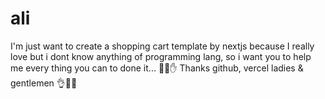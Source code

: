 # ali
I'm just want to create a shopping cart template by nextjs because I really love but i dont know anything of programming lang, so i want you to  help me every thing you can to done it... 🤔🙏✋ Thanks github, vercel ladies &amp; gentlemen 👌🌼👻
